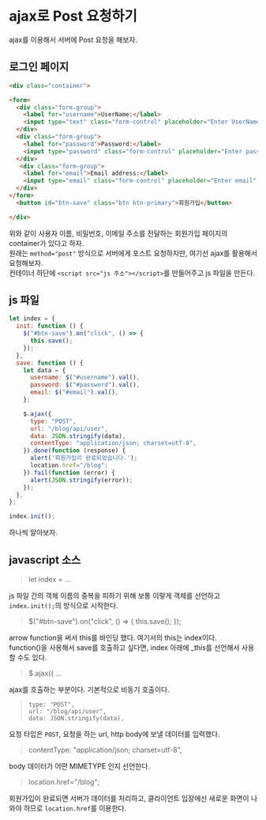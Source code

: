 # ajax로 Post 요청하기

ajax를 이용해서 서버에 Post 요청을 해보자.<br>

<!--more-->

## 로그인 페이지

```html
<div class="container">

<form>
  <div class="form-group">
    <label for="username">UserName:</label>
    <input type="text" class="form-control" placeholder="Enter UserName" id="username">
  </div>
  <div class="form-group">
    <label for="password">Password:</label>
    <input type="password" class="form-control" placeholder="Enter password" id="password">
  </div>
   <div class="form-group">
    <label for="email">Email address:</label>
    <input type="email" class="form-control" placeholder="Enter email" id="email">
  </div>
</form>
  <button id="btn-save" class="btn btn-primary">회원가입</button>

</div>
```

위와 같이 사용자 이름, 비밀번호, 이메일 주소를 전달하는 회원가입 페이지의 container가 있다고 하자.<br>
원래는 `method="post"` 방식으로 서버에게 포스트 요청하지만, 여기선 ajax를 활용해서 요청해보자.<br>
컨테이너 하단에 `<script src="js 주소"></script>`를 만들어주고 js 파일을 만든다.<br>

## js 파일

```javascript
let index = {
  init: function () {
    $("#btn-save").on("click", () => {
      this.save();
    });
  },
  save: function () {
    let data = {
      username: $("#username").val(),
      password: $("#password").val(),
      email: $("#email").val(),
    };

    $.ajax({
      type: "POST",
      url: "/blog/api/user",
      data: JSON.stringify(data), 
      contentType: "application/json; charset=utf-8",
    }).done(function (response) {
      alert('회원가입이 완료되었습니다.');
      location.href="/blog";
    }).fail(function (error) {
      alert(JSON.stringify(error));
    });
  },
};

index.init();
```

하나씩 알아보자.<br>

## javascript 소스

> let index = ...

js 파일 간의 객체 이름의 중복을 피하기 위해 보통 이렇게 객체를 선언하고 `index.init();`의 방식으로 시작한다.<br>


>  $("#btn-save").on("click", () => {
>     this.save();
>   });

arrow function을 써서 this를 바인딩 했다. 여기서의 this는 index이다.<br>
function()을 사용해서 save를 호출하고 싶다면, index 아래에 _this를 선언해서 사용할 수도 있다.<br>
> $.ajax({ ...

ajax를 호출하는 부분이다. 기본적으로 비동기 호출이다.<br>

>     type: "POST",
>     url: "/blog/api/user",
>     data: JSON.stringify(data),

요청 타입은 `POST`, 요청을 하는 url, http body에 보낼 데이터를 입력했다.<br>

> contentType: "application/json; charset=utf-8",

body 데이터가 어떤 MIMETYPE 인지 선언한다.<br>

> location.href="/blog";

회원가입이 완료되면 서버가 데이터를 처리하고, 클라이언트 입장에선 새로운 화면이 나와야 하므로 `location.href`를 이용한다.<br>